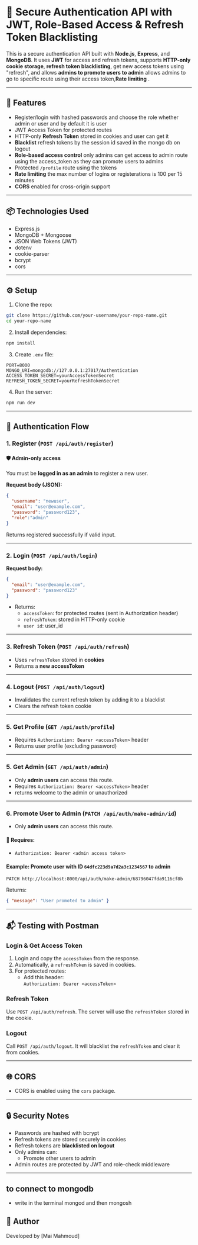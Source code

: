 
# 🔐 Secure Authentication API with JWT, Role-Based Access & Refresh Token Blacklisting

This is a secure authentication API built with **Node.js**, **Express**, and **MongoDB**. It uses **JWT** for access and refresh tokens, supports **HTTP-only cookie storage**, **refresh token blacklisting**, get new access tokens using "refresh", and allows **admins to promote users to admin** allows admins to go to specific route using their access token,**Rate limiting** .

---

## 🚀 Features

- Register/login with hashed passwords and choose the role whether admin or user and by default it is user
- JWT Access Token for protected routes
- HTTP-only **Refresh Token** stored in cookies and user can get it
- **Blacklist** refresh tokens by the session id saved in the mongo db on logout
- **Role-based access control** only admins can get access to admin route using the access_token as they can promote users to admins
- Protected `/profile` route using the tokens
- **Rate limiting** the max number of logins or registerations is 100 per 15 minutes
- **CORS** enabled for cross-origin support

---

## 📦 Technologies Used

- Express.js
- MongoDB + Mongoose
- JSON Web Tokens (JWT)
- dotenv
- cookie-parser
- bcrypt
- cors

---

## ⚙️ Setup

1. Clone the repo:

```bash
git clone https://github.com/your-username/your-repo-name.git
cd your-repo-name
```

2. Install dependencies:

```bash
npm install
```

3. Create `.env` file:

```env
PORT=8000
MONGO_URI=mongodb://127.0.0.1:27017/Authentication
ACCESS_TOKEN_SECRET=yourAccessTokenSecret
REFRESH_TOKEN_SECRET=yourRefreshTokenSecret
```

4. Run the server:

```bash
npm run dev
```

---

## 🔐 Authentication Flow

### 1. Register (`POST /api/auth/register`)

#### 🛡️ Admin-only access  
You must be **logged in as an admin** to register a new user.

**Request body (JSON):**

```json
{
  "username": "newuser",
  "email": "user@example.com",
  "password": "password123",
  "role":"admin"
}
```

Returns registered successfully if valid input.

---

### 2. Login (`POST /api/auth/login`)

**Request body:**

```json
{
  "email": "user@example.com",
  "password": "password123"
}
```

- Returns:
  - `accessToken`: for protected routes (sent in Authorization header)
  - `refreshToken`: stored in HTTP-only cookie
  - `user id`: user_id

---

### 3. Refresh Token (`POST /api/auth/refresh`)

- Uses `refreshToken` stored in **cookies**
- Returns a **new accessToken**

---

### 4. Logout (`POST /api/auth/logout`)

- Invalidates the current refresh token by adding it to a blacklist
- Clears the refresh token cookie

---

### 5. Get Profile (`GET /api/auth/profile`)

- Requires `Authorization: Bearer <accessToken>` header
- Returns user profile (excluding password)

---
### 5. Get Admin (`GET /api/auth/admin`)
- Only **admin users** can access this route.
- Requires `Authorization: Bearer <accessToken>` header
- returns welcome to the admin or unauthorized

---

### 6. Promote User to Admin (`PATCH /api/auth/make-admin/id`)

- Only **admin users** can access this route.

#### 🔐 Requires:
- `Authorization: Bearer <admin access token>`

#### Example: Promote user with ID `64dfc223d9a7d2a3c1234567` to admin

```http
PATCH http://localhost:8000/api/auth/make-admin/68796047fda9116cf8b
```

Returns:
```json
{ "message": "User promoted to admin" }
```

---

## 📬 Testing with Postman

### Login & Get Access Token

1. Login and copy the `accessToken` from the response.
2. Automatically, a `refreshToken` is saved in cookies.
3. For protected routes:
   - Add this header:  
     `Authorization: Bearer <accessToken>`

### Refresh Token

Use `POST /api/auth/refresh`. The server will use the `refreshToken` stored in the cookie.

### Logout

Call `POST /api/auth/logout`. It will blacklist the `refreshToken` and clear it from cookies.

---

## 🌐 CORS

- CORS is enabled using the `cors` package.


---

## 🔒 Security Notes

- Passwords are hashed with bcrypt
- Refresh tokens are stored securely in cookies
- Refresh tokens are **blacklisted on logout**
- Only admins can:
  - Promote other users to admin
- Admin routes are protected by JWT and role-check middleware

---

## to connect to mongodb 
- write in the terminal mongod and then mongosh



## 👤 Author

Developed by [Mai Mahmoud]
